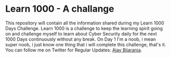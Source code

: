 # Learn 1000 - A challange

This repository will contain all the information shared during my Learn 1000 Days Challenge. Learn 1000 is a challenge to keep the learning spirit going on and challenge myself to learn about Cyber Security daily for the next 1000 Days continuously without any break. On Day 1 I'm a noob, i mean super noob, i just know one thing that i will complete this challenge, that's it. You can follow me on Twitter for Regular Updates: [Ajay Bijarania](www.twitter.com/iemajay).


